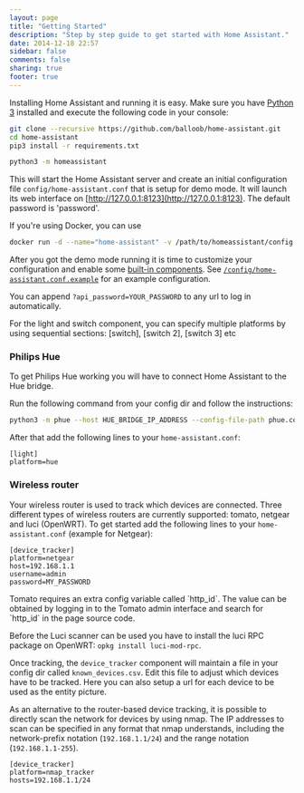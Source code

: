```yaml
---
layout: page
title: "Getting Started"
description: "Step by step guide to get started with Home Assistant."
date: 2014-12-18 22:57
sidebar: false
comments: false
sharing: true
footer: true
---
```


Installing Home Assistant and running it is easy. Make sure you have [Python 3](https://www.python.org/downloads/) installed and execute the following code in your console:

```bash
git clone --recursive https://github.com/balloob/home-assistant.git
cd home-assistant
pip3 install -r requirements.txt

python3 -m homeassistant
```

This will start the Home Assistant server and create an initial configuration file `config/home-assistant.conf` that is setup for demo mode. It will launch its web interface on [http://127.0.0.1:8123](http://127.0.0.1:8123). The default password is 'password'.

If you're using Docker, you can use

```bash
docker run -d --name="home-assistant" -v /path/to/homeassistant/config:/config -v /etc/localtime:/etc/localtime:ro --net=host balloob/home-assistant
```

After you got the demo mode running it is time to customize your configuration and enable some [built-in components]({{site_root}}/components/). See [`/config/home-assistant.conf.example`](https://github.com/balloob/home-assistant/blob/master/config/home-assistant.conf.example) for an example configuration.

<p class='note'>
You can append <code>?api_password=YOUR_PASSWORD</code> to any url to log in automatically.
</p>

<p class='note'>
For the light and switch component, you can specify multiple platforms by using sequential sections: [switch], [switch 2], [switch 3] etc
</p>

### Philips Hue
To get Philips Hue working you will have to connect Home Assistant to the Hue bridge.

Run the following command from your config dir and follow the instructions:

```bash
python3 -m phue --host HUE_BRIDGE_IP_ADDRESS --config-file-path phue.conf
```

After that add the following lines to your `home-assistant.conf`:

```
[light]
platform=hue
```

### Wireless router

Your wireless router is used to track which devices are connected. Three different types of wireless routers are currently supported: tomato, netgear and luci (OpenWRT). To get started add the following lines to your `home-assistant.conf` (example for Netgear):

```
[device_tracker]
platform=netgear
host=192.168.1.1
username=admin
password=MY_PASSWORD
```

<p class='note' data-title='on Tomato'>
Tomato requires an extra config variable called `http_id`. The value can be obtained by logging in to the Tomato admin interface and search for `http_id` in the page source code.
</p>

<p class='note' data-title='on Luci'>
Before the Luci scanner can be used you have to install the luci RPC package on OpenWRT: <code>opkg install luci-mod-rpc</code>.
</p>

Once tracking, the `device_tracker` component will maintain a file in your config dir called `known_devices.csv`. Edit this file to adjust which devices have to be tracked. Here you can also setup a url for each device to be used as the entity picture.

As an alternative to the router-based device tracking, it is possible to directly scan the network for devices by using nmap. The IP addresses to scan can be specified in any format that nmap understands, including the network-prefix notation (`192.168.1.1/24`) and the range notation (`192.168.1.1-255`).

```
[device_tracker]
platform=nmap_tracker
hosts=192.168.1.1/24
```
